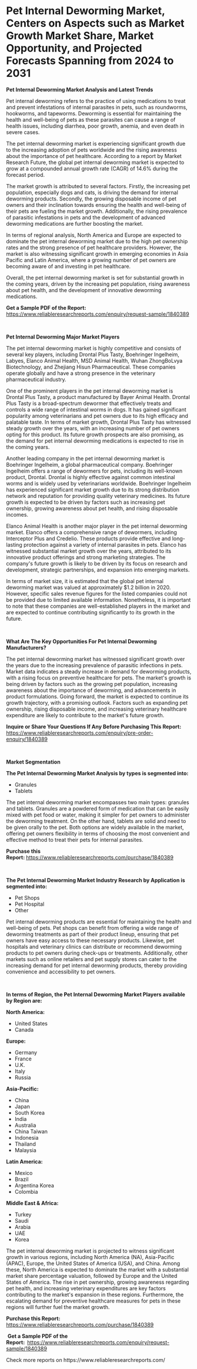 <p><h1>Pet Internal Deworming Market, Centers on Aspects such as Market Growth Market Share, Market Opportunity, and Projected Forecasts Spanning from 2024 to 2031</h1></p><p><strong>Pet Internal Deworming Market Analysis and Latest Trends</strong></p>
<p><p>Pet internal deworming refers to the practice of using medications to treat and prevent infestations of internal parasites in pets, such as roundworms, hookworms, and tapeworms. Deworming is essential for maintaining the health and well-being of pets as these parasites can cause a range of health issues, including diarrhea, poor growth, anemia, and even death in severe cases.</p><p>The pet internal deworming market is experiencing significant growth due to the increasing adoption of pets worldwide and the rising awareness about the importance of pet healthcare. According to a report by Market Research Future, the global pet internal deworming market is expected to grow at a compounded annual growth rate (CAGR) of 14.6% during the forecast period.</p><p>The market growth is attributed to several factors. Firstly, the increasing pet population, especially dogs and cats, is driving the demand for internal deworming products. Secondly, the growing disposable income of pet owners and their inclination towards ensuring the health and well-being of their pets are fueling the market growth. Additionally, the rising prevalence of parasitic infestations in pets and the development of advanced deworming medications are further boosting the market.</p><p>In terms of regional analysis, North America and Europe are expected to dominate the pet internal deworming market due to the high pet ownership rates and the strong presence of pet healthcare providers. However, the market is also witnessing significant growth in emerging economies in Asia Pacific and Latin America, where a growing number of pet owners are becoming aware of and investing in pet healthcare.</p><p>Overall, the pet internal deworming market is set for substantial growth in the coming years, driven by the increasing pet population, rising awareness about pet health, and the development of innovative deworming medications.</p></p>
<p><strong>Get a Sample PDF of the Report:&nbsp;</strong> <a href="https://www.reliableresearchreports.com/enquiry/request-sample/1840389">https://www.reliableresearchreports.com/enquiry/request-sample/1840389</a></p>
<p>&nbsp;</p>
<p><strong>Pet Internal Deworming Major Market Players</strong></p>
<p><p>The pet internal deworming market is highly competitive and consists of several key players, including Drontal Plus Tasty, Boehringer Ingelheim, Labyes, Elanco Animal Health, MSD Animal Health, Wuhan ZhongBoLvya Biotechnology, and Zhejiang Hisun Pharmaceutical. These companies operate globally and have a strong presence in the veterinary pharmaceutical industry.</p><p>One of the prominent players in the pet internal deworming market is Drontal Plus Tasty, a product manufactured by Bayer Animal Health. Drontal Plus Tasty is a broad-spectrum dewormer that effectively treats and controls a wide range of intestinal worms in dogs. It has gained significant popularity among veterinarians and pet owners due to its high efficacy and palatable taste. In terms of market growth, Drontal Plus Tasty has witnessed steady growth over the years, with an increasing number of pet owners opting for this product. Its future growth prospects are also promising, as the demand for pet internal deworming medications is expected to rise in the coming years.</p><p>Another leading company in the pet internal deworming market is Boehringer Ingelheim, a global pharmaceutical company. Boehringer Ingelheim offers a range of dewormers for pets, including its well-known product, Drontal. Drontal is highly effective against common intestinal worms and is widely used by veterinarians worldwide. Boehringer Ingelheim has experienced significant market growth due to its strong distribution network and reputation for providing quality veterinary medicines. Its future growth is expected to be driven by factors such as increasing pet ownership, growing awareness about pet health, and rising disposable incomes.</p><p>Elanco Animal Health is another major player in the pet internal deworming market. Elanco offers a comprehensive range of dewormers, including Interceptor Plus and Credelio. These products provide effective and long-lasting protection against a variety of internal parasites in pets. Elanco has witnessed substantial market growth over the years, attributed to its innovative product offerings and strong marketing strategies. The company's future growth is likely to be driven by its focus on research and development, strategic partnerships, and expansion into emerging markets.</p><p>In terms of market size, it is estimated that the global pet internal deworming market was valued at approximately $1.2 billion in 2020. However, specific sales revenue figures for the listed companies could not be provided due to limited available information. Nonetheless, it is important to note that these companies are well-established players in the market and are expected to continue contributing significantly to its growth in the future.</p></p>
<p>&nbsp;</p>
<p><strong>What Are The Key Opportunities For Pet Internal Deworming Manufacturers?</strong></p>
<p><p>The pet internal deworming market has witnessed significant growth over the years due to the increasing prevalence of parasitic infections in pets. Market data indicates a steady increase in demand for deworming products, with a rising focus on preventive healthcare for pets. The market's growth is being driven by factors such as the growing pet population, increasing awareness about the importance of deworming, and advancements in product formulations. Going forward, the market is expected to continue its growth trajectory, with a promising outlook. Factors such as expanding pet ownership, rising disposable income, and increasing veterinary healthcare expenditure are likely to contribute to the market's future growth.</p></p>
<p><strong>Inquire or Share Your Questions If Any Before Purchasing This Report:</strong> <a href="https://www.reliableresearchreports.com/enquiry/pre-order-enquiry/1840389">https://www.reliableresearchreports.com/enquiry/pre-order-enquiry/1840389</a></p>
<p>&nbsp;</p>
<p><strong>Market Segmentation</strong></p>
<p><strong>The Pet Internal Deworming Market Analysis by types is segmented into:</strong></p>
<p><ul><li>Granules</li><li>Tablets</li></ul></p>
<p><p>The pet internal deworming market encompasses two main types: granules and tablets. Granules are a powdered form of medication that can be easily mixed with pet food or water, making it simpler for pet owners to administer the deworming treatment. On the other hand, tablets are solid and need to be given orally to the pet. Both options are widely available in the market, offering pet owners flexibility in terms of choosing the most convenient and effective method to treat their pets for internal parasites.</p></p>
<p><strong>Purchase this Report:&nbsp;</strong><a href="https://www.reliableresearchreports.com/purchase/1840389">https://www.reliableresearchreports.com/purchase/1840389</a></p>
<p>&nbsp;</p>
<p><strong>The Pet Internal Deworming Market Industry Research by Application is segmented into:</strong></p>
<p><ul><li>Pet Shops</li><li>Pet Hospital</li><li>Other</li></ul></p>
<p><p>Pet internal deworming products are essential for maintaining the health and well-being of pets. Pet shops can benefit from offering a wide range of deworming treatments as part of their product lineup, ensuring that pet owners have easy access to these necessary products. Likewise, pet hospitals and veterinary clinics can distribute or recommend deworming products to pet owners during check-ups or treatments. Additionally, other markets such as online retailers and pet supply stores can cater to the increasing demand for pet internal deworming products, thereby providing convenience and accessibility to pet owners.</p></p>
<p>&nbsp;</p>
<p><strong>In terms of Region, the Pet Internal Deworming Market Players available by Region are:</strong></p>
<p>
    <p> <strong> North America: </strong>
        <ul>
            <li>United States</li>
            <li>Canada</li>
        </ul>
        </p> 
    <p> <strong> Europe: </strong>
        <ul>
            <li>Germany</li>
            <li>France</li>
            <li>U.K.</li>
            <li>Italy</li>
            <li>Russia</li>
        </ul>
        </p> 
    <p> <strong> Asia-Pacific: </strong>
        <ul>
            <li>China</li>
            <li>Japan</li>
            <li>South Korea</li>
            <li>India</li>
            <li>Australia</li>
            <li>China Taiwan</li>
            <li>Indonesia</li>
            <li>Thailand</li>
            <li>Malaysia</li>
        </ul>
        </p> 
    <p> <strong> Latin America: </strong>
        <ul>
            <li>Mexico</li>
            <li>Brazil</li>
            <li>Argentina Korea</li>
            <li>Colombia</li>
        </ul>
        </p> 
    <p> <strong> Middle East & Africa: </strong>
        <ul>
            <li>Turkey</li>
            <li>Saudi</li>
            <li>Arabia</li>
            <li>UAE</li>
            <li>Korea</li>
        </ul>
    </p>
    </p>
<p><p>The pet internal deworming market is projected to witness significant growth in various regions, including North America (NA), Asia-Pacific (APAC), Europe, the United States of America (USA), and China. Among these, North America is expected to dominate the market with a substantial market share percentage valuation, followed by Europe and the United States of America. The rise in pet ownership, growing awareness regarding pet health, and increasing veterinary expenditures are key factors contributing to the market's expansion in these regions. Furthermore, the escalating demand for preventive healthcare measures for pets in these regions will further fuel the market growth.</p></p>
<p><strong>Purchase this Report: </strong><a href="https://www.reliableresearchreports.com/purchase/1840389">https://www.reliableresearchreports.com/purchase/1840389</a></p>
<p>&nbsp;<strong>Get a Sample PDF of the Report:&nbsp;&nbsp;</strong><a href="https://www.reliableresearchreports.com/enquiry/request-sample/1840389">https://www.reliableresearchreports.com/enquiry/request-sample/1840389</a></p>
<p><strong></strong></p>
<p>Check more reports on https://www.reliableresearchreports.com/</p>